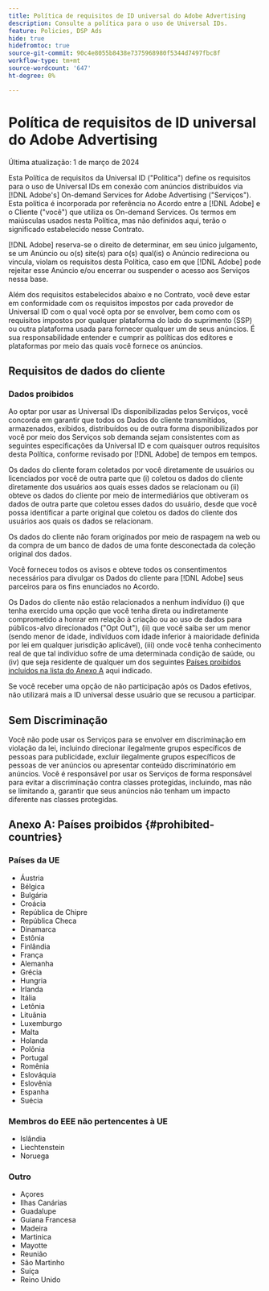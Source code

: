 ```yaml
---
title: Política de requisitos de ID universal do Adobe Advertising
description: Consulte a política para o uso de Universal IDs.
feature: Policies, DSP Ads
hide: true
hidefromtoc: true
source-git-commit: 90c4e8055b8438e7375968980f5344d7497fbc8f
workflow-type: tm+mt
source-wordcount: '647'
ht-degree: 0%

---
```


# Política de requisitos de ID universal do Adobe Advertising

<!-- In TOC, but hidden from TOC and both external and internal search -->

Última atualização: 1 de março de 2024

Esta Política de requisitos da Universal ID (&quot;Política&quot;) define os requisitos para o uso de Universal IDs em conexão com anúncios distribuídos via [!DNL Adobe's] On-demand Services for Adobe Advertising (&quot;Serviços&quot;). Esta política é incorporada por referência no Acordo entre a [!DNL Adobe] e o Cliente (&quot;você&quot;) que utiliza os On-demand Services. Os termos em maiúsculas usados nesta Política, mas não definidos aqui, terão o significado estabelecido nesse Contrato.

[!DNL Adobe] reserva-se o direito de determinar, em seu único julgamento, se um Anúncio ou o(s) site(s) para o(s) qual(is) o Anúncio redireciona ou vincula, violam os requisitos desta Política, caso em que [!DNL Adobe] pode rejeitar esse Anúncio e/ou encerrar ou suspender o acesso aos Serviços nessa base.

Além dos requisitos estabelecidos abaixo e no Contrato, você deve estar em conformidade com os requisitos impostos por cada provedor de Universal ID com o qual você opta por se envolver, bem como com os requisitos impostos por qualquer plataforma do lado do suprimento (SSP) ou outra plataforma usada para fornecer qualquer um de seus anúncios. É sua responsabilidade entender e cumprir as políticas dos editores e plataformas por meio das quais você fornece os anúncios.

## Requisitos de dados do cliente

### Dados proibidos

Ao optar por usar as Universal IDs disponibilizadas pelos Serviços, você concorda em garantir que todos os Dados do cliente transmitidos, armazenados, exibidos, distribuídos ou de outra forma disponibilizados por você por meio dos Serviços sob demanda sejam consistentes com as seguintes especificações da Universal ID e com quaisquer outros requisitos desta Política, conforme revisado por [!DNL Adobe] de tempos em tempos.

Os dados do cliente foram coletados por você diretamente de usuários ou licenciados por você de outra parte que (i) coletou os dados do cliente diretamente dos usuários aos quais esses dados se relacionam ou (ii) obteve os dados do cliente por meio de intermediários que obtiveram os dados de outra parte que coletou esses dados do usuário, desde que você possa identificar a parte original que coletou os dados do cliente dos usuários aos quais os dados se relacionam.

Os dados do cliente não foram originados por meio de raspagem na web ou da compra de um banco de dados de uma fonte desconectada da coleção original dos dados.

Você forneceu todos os avisos e obteve todos os consentimentos necessários para divulgar os Dados do cliente para [!DNL Adobe] seus parceiros para os fins enunciados no Acordo.

Os Dados do cliente não estão relacionados a nenhum indivíduo (i) que tenha exercido uma opção que você tenha direta ou indiretamente comprometido a honrar em relação à criação ou ao uso de dados para públicos-alvo direcionados (&quot;Opt Out&quot;), (ii) que você saiba ser um menor (sendo menor de idade, indivíduos com idade inferior à maioridade definida por lei em qualquer jurisdição aplicável), (iii) onde você tenha conhecimento real de que tal indivíduo sofre de uma determinada condição de saúde, ou (iv) que seja residente de qualquer um dos seguintes [Países proibidos incluídos na lista do Anexo A](#prohibited-countries) aqui indicado.

Se você receber uma opção de não participação após os Dados efetivos, não utilizará mais a ID universal desse usuário que se recusou a participar.

## Sem Discriminação

Você não pode usar os Serviços para se envolver em discriminação em violação da lei, incluindo direcionar ilegalmente grupos específicos de pessoas para publicidade, excluir ilegalmente grupos específicos de pessoas de ver anúncios ou apresentar conteúdo discriminatório em anúncios. Você é responsável por usar os Serviços de forma responsável para evitar a discriminação contra classes protegidas, incluindo, mas não se limitando a, garantir que seus anúncios não tenham um impacto diferente nas classes protegidas.

## Anexo A: Países proibidos {#prohibited-countries}

### Países da UE

* Áustria
* Bélgica
* Bulgária
* Croácia
* República de Chipre
* República Checa
* Dinamarca
* Estônia
* Finlândia
* França
* Alemanha
* Grécia
* Hungria
* Irlanda
* Itália
* Letônia
* Lituânia
* Luxemburgo
* Malta
* Holanda
* Polônia
* Portugal
* Romênia
* Eslováquia
* Eslovênia
* Espanha
* Suécia

### Membros do EEE não pertencentes à UE

* Islândia
* Liechtenstein
* Noruega

### Outro

* Açores
* Ilhas Canárias
* Guadalupe
* Guiana Francesa
* Madeira
* Martinica
* Mayotte
* Reunião
* São Martinho
* Suíça
* Reino Unido
